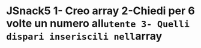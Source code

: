 JSnack5
1- Creo array 
2-Chiedi per 6 volte un numero all`utente
3- Quelli dispari inseriscili nell`array
===

